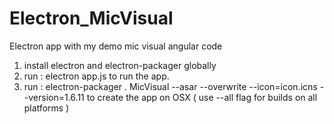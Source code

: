 # Electron_MicVisual
Electron app with my demo mic visual angular code


1) install electron and electron-packager globally
2) run : electron app.js to run the app.
3) run : electron-packager . MicVisual --asar --overwrite --icon=icon.icns --version=1.6.11 to create the app on OSX ( use --all flag for builds on all platforms )
